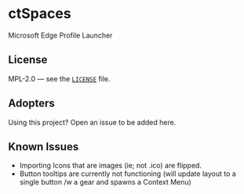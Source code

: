 # ctSpaces
Microsoft Edge Profile Launcher

## License
MPL-2.0 — see the [`LICENSE`](./LICENSE) file.

## Adopters
Using this project? Open an issue to be added here.

## Known Issues
- Importing Icons that are images (ie; not .ico) are flipped.
- Button tooltips are currently not functioning (will update layout to a single button /w a gear and spawns a Context Menu)

